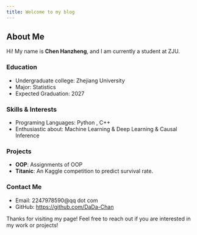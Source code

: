 ```yaml
---
title: Welcome to my blog
---
```


## About Me

Hi! My name is **Chen Hanzheng**, and I am currently a student at ZJU.

### Education
- Undergraduate college: Zhejiang University
- Major: Statistics
- Expected Graduation: 2027

### Skills & Interests
- Programing Languages: Python , C++
- Enthusiastic about: Machine Learning & Deep Learning & Causal Inference

### Projects
- **OOP**: Assignments of OOP
- **Titanic**: An Kaggle competition to predict survival rate.

### Contact Me
- Email: 2247978590@qq dot com
- GitHub: https://github.com/DaDa-Chan

Thanks for visiting my page! Feel free to reach out if you are interested in my work or projects!
